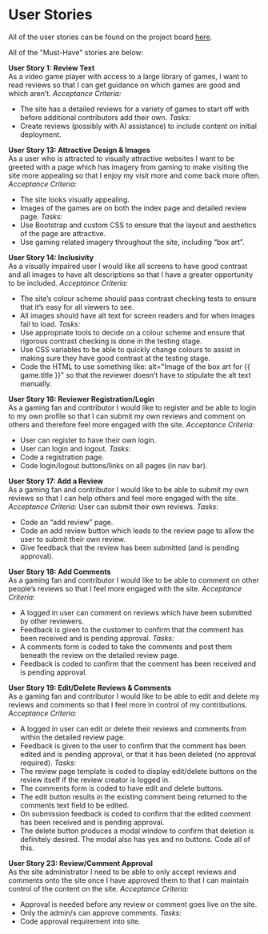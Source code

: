 # User Stories

All of the user stories can be found on the project board [here](https://github.com/users/CharlesTack/projects/16).

All of the "Must-Have" stories are below:

**User Story 1: Review Text**  
As a video game player with access to a large library of games, I want to read reviews so that I can get guidance on which games are good and which aren’t.
_Acceptance Criteria:_
- The site has a detailed reviews for a variety of games to start off with before additional contributors add their own.
_Tasks:_
- Create reviews (possibly with AI assistance) to include content on initial deployment.

**User Story 13: Attractive Design & Images**  
As a user who is attracted to visually attractive websites I want to be greeted with a page which has imagery from gaming to make visiting the site more appealing so that I enjoy my visit more and come back more often.
_Acceptance Criteria:_
- The site looks visually appealing.
- Images of the games are on both the index page and detailed review page.
_Tasks:_
- Use Bootstrap and custom CSS to ensure that the layout and aesthetics of the page are attractive.
- Use gaming related imagery throughout the site, including “box art”.

**User Story 14: Inclusivity**  
As a visually impaired user I would like all screens to have good contrast and all images to have alt descriptions so that I have a greater opportunity to be included.
_Acceptance Criteria:_
- The site’s colour scheme should pass contrast checking tests to ensure that it’s easy for all viewers to see.
- All images should have alt text for screen readers and for when images fail to load.
_Tasks:_
- Use appropriate tools to decide on a colour scheme and ensure that rigorous contrast checking is done in the testing stage.
- Use CSS variables to be able to quickly change colours to assist in making sure they have good contrast at the testing stage.
- Code the HTML to use something like: alt="Image of the box art for {{ game.title }}" so that the reviewer doesn’t have to stipulate the alt text manually.

**User Story 16: Reviewer Registration/Login**  
As a gaming fan and contributor I would like to register and be able to login to my own profile so that I can submit my own reviews and comment on others and therefore feel more engaged with the site.
_Acceptance Criteria:_
- User can register to have their own login.
- User can login and logout.
_Tasks:_
- Code a registration page.
- Code login/logout buttons/links on all pages (in nav bar).

**User Story 17: Add a Review**  
As a gaming fan and contributor I would like to be able to submit my own reviews so that I can help others and feel more engaged with the site.
_Acceptance Criteria:_
User can submit their own reviews.
_Tasks:_
- Code an “add review” page.
- Code an add review button which leads to the review page to allow the user to submit their own review.
- Give feedback that the review has been submitted (and is pending approval).

**User Story 18: Add Comments**  
As a gaming fan and contributor I would like to be able to comment on other people’s reviews so that I feel more engaged with the site.
_Acceptance Criteria:_
- A logged in user can comment on reviews which have been submitted by other reviewers.
- Feedback is given to the customer to confirm that the comment has been received and is pending approval.
_Tasks:_
- A comments form is coded to take the comments and post them beneath the review on the detailed review page.
- Feedback is coded to confirm that the comment has been received and is pending approval.

**User Story 19: Edit/Delete Reviews & Comments**  
As a gaming fan and contributor I would like to be able to edit and delete my reviews and comments so that I feel more in control of my contributions.
_Acceptance Criteria:_
- A logged in user can edit or delete their reviews and comments from within the detailed review page.
- Feedback is given to the user to confirm that the comment has been edited and is pending approval, or that it has been deleted (no approval required).
_Tasks:_
- The review page template is coded to display edit/delete buttons on the review itself if the review creator is logged in.
- The comments form is coded to have edit and delete buttons.
- The edit button results in the existing comment being returned to the comments text field to be edited.
- On submission feedback is coded to confirm that the edited comment has been received and is pending approval.
- The delete button produces a modal window to confirm that deletion is definitely desired. The modal also has yes and no buttons. Code all of this.

**User Story 23: Review/Comment Approval**  
As the site administrator I need to be able to only accept reviews and comments onto the site once I have approved them to that I can maintain control of the content on the site.
_Acceptance Criteria:_
- Approval is needed before any review or comment goes live on the site.
- Only the admin/s can approve comments.
_Tasks:_
- Code approval requirement into site.